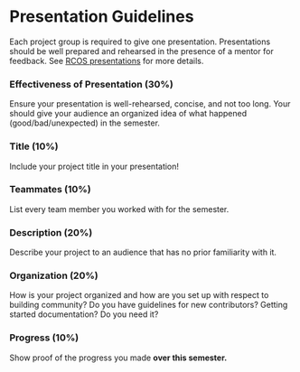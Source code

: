 # Presentation Guidelines

Each project group is required to give one presentation. Presentations should be well prepared and rehearsed in the presence of a mentor for feedback. See [RCOS presentations](http://rcos.github.io/intro/presentations#/) for more details.

### Effectiveness of Presentation (30%)
Ensure your presentation is well-rehearsed, concise, and not too long. Your should give your audience an organized idea of what happened (good/bad/unexpected) in the semester.

### Title (10%)
Include your project title in your presentation!

### Teammates (10%)
List every team member you worked with for the semester.

### Description (20%)
Describe your project to an audience that has no prior familiarity with it.

### Organization (20%)
How is your project organized and how are you set up with respect to building community? Do you have guidelines for new contributors? Getting started documentation? Do you need it?

### Progress (10%)
Show proof of the progress you made **over this semester.**

